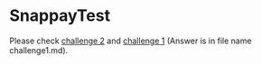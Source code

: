 # SnappayTest

Please check [challenge 2](SnappayChallenge/Challenge2) and [challenge 1](SnappayChallenge/Challenge1) (Answer is in file name challenge1.md).

